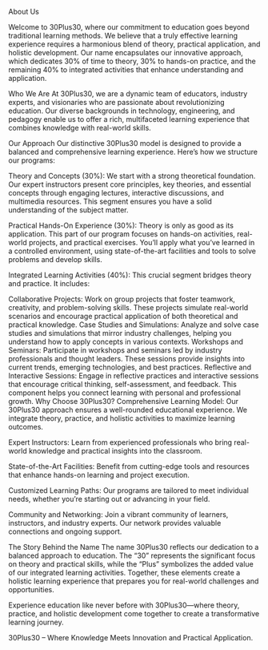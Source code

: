 About Us

Welcome to 30Plus30, where our commitment to education goes beyond traditional learning methods. We believe that a truly effective learning experience requires a harmonious blend of theory, practical application, and holistic development. Our name encapsulates our innovative approach, which dedicates 30% of time to theory, 30% to hands-on practice, and the remaining 40% to integrated activities that enhance understanding and application.

Who We Are
At 30Plus30, we are a dynamic team of educators, industry experts, and visionaries who are passionate about revolutionizing education. Our diverse backgrounds in technology, engineering, and pedagogy enable us to offer a rich, multifaceted learning experience that combines knowledge with real-world skills.

Our Approach
Our distinctive 30Plus30 model is designed to provide a balanced and comprehensive learning experience. Here’s how we structure our programs:

Theory and Concepts (30%): We start with a strong theoretical foundation. Our expert instructors present core principles, key theories, and essential concepts through engaging lectures, interactive discussions, and multimedia resources. This segment ensures you have a solid understanding of the subject matter.

Practical Hands-On Experience (30%): Theory is only as good as its application. This part of our program focuses on hands-on activities, real-world projects, and practical exercises. You’ll apply what you’ve learned in a controlled environment, using state-of-the-art facilities and tools to solve problems and develop skills.

Integrated Learning Activities (40%): This crucial segment bridges theory and practice. It includes:

Collaborative Projects: Work on group projects that foster teamwork, creativity, and problem-solving skills. These projects simulate real-world scenarios and encourage practical application of both theoretical and practical knowledge.
Case Studies and Simulations: Analyze and solve case studies and simulations that mirror industry challenges, helping you understand how to apply concepts in various contexts.
Workshops and Seminars: Participate in workshops and seminars led by industry professionals and thought leaders. These sessions provide insights into current trends, emerging technologies, and best practices.
Reflective and Interactive Sessions: Engage in reflective practices and interactive sessions that encourage critical thinking, self-assessment, and feedback. This component helps you connect learning with personal and professional growth.
Why Choose 30Plus30?
Comprehensive Learning Model: Our 30Plus30 approach ensures a well-rounded educational experience. We integrate theory, practice, and holistic activities to maximize learning outcomes.

Expert Instructors: Learn from experienced professionals who bring real-world knowledge and practical insights into the classroom.

State-of-the-Art Facilities: Benefit from cutting-edge tools and resources that enhance hands-on learning and project execution.

Customized Learning Paths: Our programs are tailored to meet individual needs, whether you’re starting out or advancing in your field.

Community and Networking: Join a vibrant community of learners, instructors, and industry experts. Our network provides valuable connections and ongoing support.

The Story Behind the Name
The name 30Plus30 reflects our dedication to a balanced approach to education. The “30” represents the significant focus on theory and practical skills, while the “Plus” symbolizes the added value of our integrated learning activities. Together, these elements create a holistic learning experience that prepares you for real-world challenges and opportunities.

Experience education like never before with 30Plus30—where theory, practice, and holistic development come together to create a transformative learning journey.

30Plus30 – Where Knowledge Meets Innovation and Practical Application.
